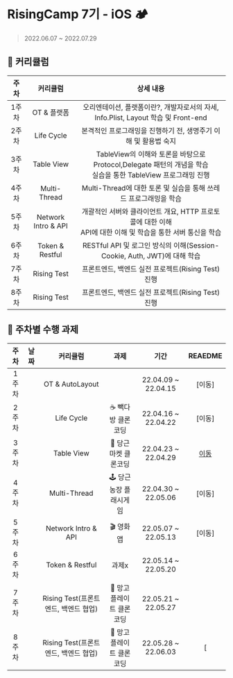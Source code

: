 # RisingCamp 7기 - iOS 🏕
> 2022.06.07 ~ 2022.07.29
> 
## 📌 커리큘럼
| 주차 | 커리큘럼 | 상세 내용 |
| :----------: | :----------: | :----------: |
| 1주차 | OT & 플랫폼 | 오리엔테이션, 플랫폼이란?, 개발자로서의 자세, Info.Plist, Layout 학습 및 Front-end |
| 2주차 | Life Cycle | 본격적인 프로그래밍을 진행하기 전, 생명주기 이해 및 활용법 숙지 |
| 3주차 | Table View | TableView의 이해와 토론을 바탕으로 Protocol,Delegate 패턴의 개념을 학습 <br> 실습을 통한 TableView 프로그래밍  진행 |
| 4주차 | Multi-Thread | Multi-Thread에 대한 토론 및 실습을 통해 쓰레드 프로그래밍을 학습 |
| 5주차 | Network Intro & API | 개괄적인 서버와 클라이언트 개요, HTTP 프로토콜에 대한 이해 <br> API에 대한 이해 및 학습을 통한 서버 통신을 학습 |
| 6주차 | Token & Restful | RESTful API 및 로그인 방식의 이해(Session-Cookie, Auth, JWT)에 대해 학습 |
| 7주차 | Rising Test | 프론트엔드, 백엔드 실전 프로젝트(Rising Test) 진행 |
| 8주차 | Rising Test | 프론트엔드, 백엔드 실전 프로젝트(Rising Test) 진행 |

   
## 📌 주차별 수행 과제

| 주차 | 날짜 | 커리큘럼 | 과제 | 기간 |  REAEDME |   
| :----------: | :----------: | :----------: | :----------: | :----------: | :----------: | 
| 1주차 | | OT & AutoLayout |  | 22.04.09 ~ 22.04.15 | [이동]|
| 2주차 | | Life Cycle | ☕️ 빽다방 클론코딩 | 22.04.16 ~ 22.04.22 | [이동] |
| 3주차 | | Table View | 🥕 당근마켓 클론코딩 | 22.04.23 ~ 22.04.29 | [이동](./week3/DaangnMarket/README.md) |
| 4주차 | | Multi-Thread | 🕹 당근농장 플래시게임 | 22.04.30 ~ 22.05.06 | [이동] |
| 5주차 | | Network Intro & API | 🎬 영화 앱 | 22.05.07 ~ 22.05.13 | [이동] |
| 6주차 |  | Token & Restful | 과제x | 22.05.14 ~ 22.05.20 |  |
| 7주차 |  | Rising Test(프론트엔드, 백엔드 협업) | 🥭 망고플레이트 클론코딩 | 22.05.21 ~ 22.05.27 |  |
| 8주차 |  | Rising Test(프론트엔드, 백엔드 협업) | 🥭 망고플레이트 클론코딩 | 22.05.28 ~ 22.06.03 | [ |



